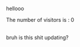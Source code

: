 <html>
	<head>
		<title> Title! </title>
	</head>
	<body>
		<p> hellooo </p>
		<div id="cntr"> 
            The number of visitors is : 
            <span>0</span>
        </div>
       	<script> 
   //     		const fs = require('fs') 
  
			// fs.readFile('count.txt', (err, data) => { 
   //  			if (err) throw err; 
  
   // 				console.log(data.toString()); 
			// }) 
			function counter(){
				console.log("hello?");
				var fs = require("fs");
				var text = fs.readFileSync("./counter.txt");
				console.log(text);
			};  
			window.onload = counter;
		</script>	
		<p> bruh is this shit updating? </p>
	</body>
</html>
